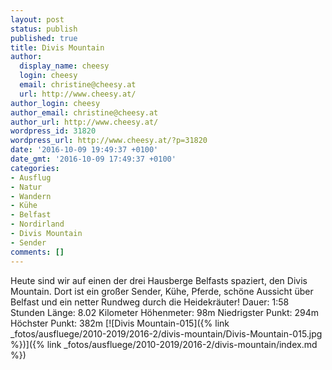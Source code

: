 ```yaml
---
layout: post
status: publish
published: true
title: Divis Mountain
author:
  display_name: cheesy
  login: cheesy
  email: christine@cheesy.at
  url: http://www.cheesy.at/
author_login: cheesy
author_email: christine@cheesy.at
author_url: http://www.cheesy.at/
wordpress_id: 31820
wordpress_url: http://www.cheesy.at/?p=31820
date: '2016-10-09 19:49:37 +0100'
date_gmt: '2016-10-09 17:49:37 +0100'
categories:
- Ausflug
- Natur
- Wandern
- Kühe
- Belfast
- Nordirland
- Divis Mountain
- Sender
comments: []
---
```

Heute sind wir auf einen der drei Hausberge Belfasts spaziert, den Divis Mountain. Dort ist ein großer Sender, Kühe, Pferde, schöne Aussicht über Belfast und ein netter Rundweg durch die Heidekräuter!
Dauer: 1:58 Stunden
Länge: 8.02 Kilometer
Höhenmeter: 98m
Niedrigster Punkt: 294m
Höchster Punkt: 382m
[![Divis Mountain-015]({% link _fotos/ausfluege/2010-2019/2016-2/divis-mountain/Divis-Mountain-015.jpg %})]({% link _fotos/ausfluege/2010-2019/2016-2/divis-mountain/index.md %})
